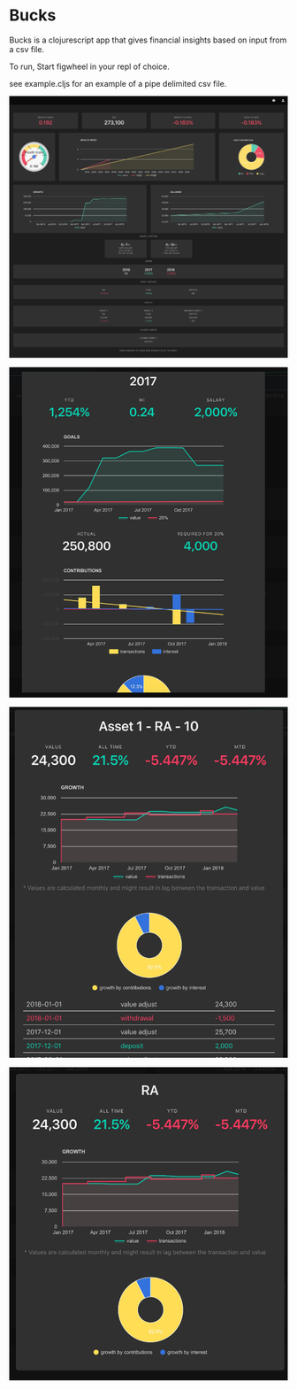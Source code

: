 # Bucks #

Bucks is a clojurescript app that gives financial insights based on input from a csv file.

To run, Start figwheel in your repl of choice.

see example.cljs for an example of a pipe delimited csv file.


![Dash view](dash.png)


![Year view](year.jpg)


![Asset view](asset.jpg)


![Asset Group view](asset-group.jpg)
